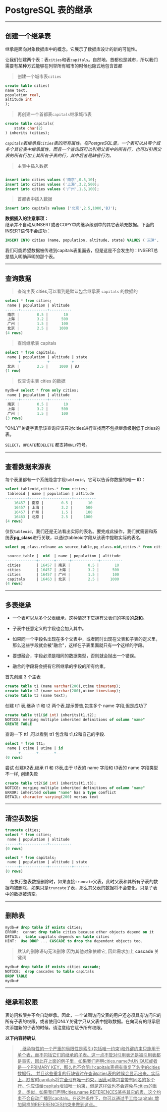 # PostgreSQL 表的继承

---



## 创建一个继承表

继承是面向对象数据库中的概念。它展示了数据库设计的新的可能性。

让我们创建两个表：表`cities`和表`capitals`。自然地，首都也是城市，所以我们需要有某种方式能够在列举所有城市的时候也隐式地包含首都

> 创建一个城市表`cities`

```sql
create table cities(
name text,
population real,
altitude int
);
```

> 再创建一个首都表`capitals`继承城市表

```sql
create table capitals(
    state char(2)
) inherits (cities);
```



*`capitals`表继承自`cities`表的所有属性。在PostgreSQL里，一个表可以从零个或多个其它表中继承属性，而且一个查询既可以引用父表中的所有行，也可以引用父表的所有行加上其所有子表的行，其中后者是缺省行为。*



> 主表中插入数据

```sql

insert into cities values ('南京',0.5,10);
insert into cities values ('上海',3.2,500);
insert into cities values ('广州',1.5,100);
```

> 首都表中插入数据

```sql
insert into capitals values ('北京',2.5,1000,'BJ');
```

**数据插入的注意事项：**  
继承并不自动从INSERT或者COPY中向继承级别中的其它表填充数据。下面的INSERT语句不会成功：  

```sql
INSERT INTO cities (name, population, altitude, state) VALUES ('天津',  0.3, 100, 'TJ');
```

我们可能希望数据被传递到capitals表里面去，但是这是不会发生的：INSERT总是插入明确声明的那个表。

---



## 查询数据



> 查询主表 cities,可以看到是默认包含继承表 `capitals` 的数据的

```sql
select * from cities;
 name | population | altitude
------+------------+----------
 南京 |        0.5 |       10
 上海 |        3.2 |      500
 广州 |        1.5 |      100
 北京 |        2.5 |     1000
(4 rows)

```

> 查询继承表 capitals

```sql
select * from capitals;
 name | population | altitude | state
------+------------+----------+-------
 北京 |        2.5 |     1000 | BJ
(1 row)
```

> 仅查询主表 cities 的数据

```sql
mydb=# select * from only cities;
 name | population | altitude
------+------------+----------
 南京 |        0.5 |       10
 上海 |        3.2 |      500
 广州 |        1.5 |      100
(3 rows)
```

"ONLY"关键字表示该查询应该只对cities进行查找而不包括继承级别低于cities的表。

`SELECT`，`UPDATE`和`DELETE`  都支持`ONLY`符号。  

---

## 查看数据来源表

每个表里都有一个系统隐含字段`tableoid`，它可以告诉你数据的唯一 ID：

```sql
select tableoid,cities.* from cities;
 tableoid | name | population | altitude
----------+------+------------+----------
    16457 | 南京 |        0.5 |       10
    16457 | 上海 |        3.2 |      500
    16457 | 广州 |        1.5 |      100
    16463 | 北京 |        2.5 |     1000
(4 rows)
```

仅仅`tableoid`，我们还是无法看出实际的表名。要完成此操作，我们就需要和系统表**pg_class**进行关联，以通过tableoid字段从该表中提取实际的表名.

```sql
select pg_class.relname as source_table,pg_class.oid,cities.* from cities inner join pg_class on (cities.tableoid = pg_class.oid);

 source_table |  oid  | name | population | altitude
--------------+-------+------+------------+----------
 cities       | 16457 | 南京 |        0.5 |       10
 cities       | 16457 | 上海 |        3.2 |      500
 cities       | 16457 | 广州 |        1.5 |      100
 capitals     | 16463 | 北京 |        2.5 |     1000
(4 rows)
```

---



## 多表继承

* 一个表可以从多个父表继承，这种情况下它拥有父表们的字段的**总和**。

* 子表中任意定义的字段也会加入其中。

* 如果同一个字段名出现在多个父表中，或者同时出现在父表和子表的定义里，那么这些字段就会被"融合"，这样在子表里面就只有**一个**这样的字段。

* 要想融合，字段必须是相同的数据类型，否则就会抛出一个错误。

* 融合的字段将会拥有它所继承的字段的所有约束。
  
  

首先创建 3 个主表

```sql
create table t1 (name varchar(200),ctime timestamp);
create table t2 (name varchar(200),utime timestamp);
create table t3 (name text);
```

创建 tt1 表,继承 t1 和 t2 两个表,提示警告,包含多个 name 字段,但是成功了

```sql
create table tt1(id int) inherits(t1,t2);
NOTICE: merging multiple inherited definitions of column "name"
CREATE TABLE
```

查询一下 tt1 ,可以看到 tt1 包含和 t1,t2和自己的字段.

```sql
select * from tt1;
 name | ctime | utime | id
------+-------+-------+----
(0 rows)
```



尝试 创建tt2表,继承 t1 和 t3表,由于 t1表的 name 字段和 t3表的 name 字段类型不一样,
创建失败

```sql
create table tt2(id int) inherits(t1,t3);
NOTICE: merging multiple inherited definitions of column "name"
ERROR: inherited column "name" has a type conflict
DETAIL: character varying(200) versus text
```







---



## 清空表数据

```sql
truncate cities;
select * from cities;
 name | population | altitude
------+------------+----------
(0 rows)

select * from capitals;
 name | population | altitude | state
------+------------+----------+-------
(0 rows)
```


    在执行整表数据删除时，如果直接`truncate`父表，此时父表和其所有子表的数据均被删除，如果只是`truncate`子表，那么其父表的数据将不会变化，只是子表中的数据被清空。

---



## 删除表

```sql
mydb=# drop table if exists cities;
ERROR:  cannot drop table cities because other objects depend on it
DETAIL:  table capitals depends on table cities
HINT:  Use DROP ... CASCADE to drop the dependent objects too.
```

> 默认的删除语句无法删除 因为其他对象依赖它, 因此需求加上 **cascade** 关键词

```sql
mydb=# drop table if exists cities cascade;
NOTICE:  drop cascades to table capitals
DROP TABLE
mydb=#
```

---

## 继承和权限

表访问权限并不会自动继承。因此，一个试图访问父表的用户还必须具有访问它的所有子表的权限，或者使用ONLY关键字只从父表中提取数据。在向现有的继承层次添加新的子表的时候，请注意给它赋予所有权限。     

**以下内容待确认**

> 
>   <u>  继承特性的一个严重的局限性是索引(包括唯一约束)和外键约束只施用于单个表，而不包括它们的继承的子表。这一点不管对引用表还是被引用表都是事实，因此在上面的例子里，如果我们声明cities.name为UNIQUE或者是一个PRIMARY KEY，那么也不会阻止capitals表拥有重复了名字的cities数据行。 并且这些重复的行缺省时在查询cities表的时候会显示出来。实际上，缺省时capitals将完全没有唯一约束，因此可能包含带有同名的多个行。你应该给capitals增加唯一约束，但是这样做也不会避免与cities的重复。类似，如果我们声明cities.name REFERENCES某些其它的表，这个约束不会自动广播到capitals。在这种条件下，你可以通过手工给capitals 增加同样的REFERENCES约束来做到这点。</u>



